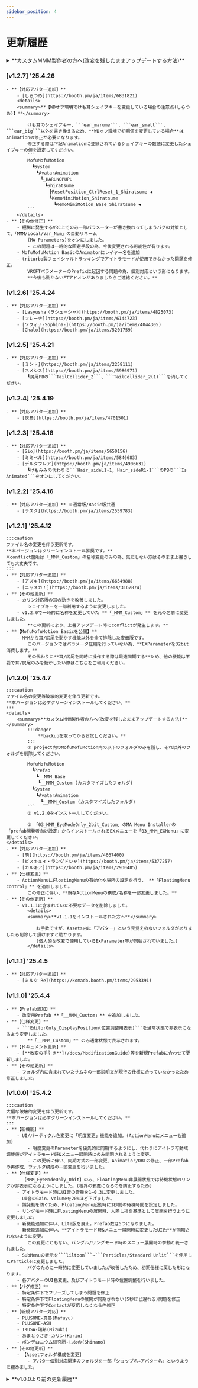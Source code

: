 ```yaml
---
sidebar_position: 4
---
```


# 更新履歴

<details>
<summary>**カスタムMMM製作者の方へ(改変を残したままアップデートする方法)**</summary>

    :::danger
        **backupを取ってからお試しください。**  
        ※大規模な破壊的変更を伴う更新の場合は各バージョンの更新履歴に記載した指示に従ってください。
    :::
    **最新バージョンをインポート時、設定画面から下記のチェックを外してインポートしてください。**   
    ```
    MofuMofuMotion
    　┗Prefab
    　　┗__MMM_Base
    　    ┗__MMM_Custom◀ (カスタマイズしたフォルダ)
    　┗System
    　　┗AvatarAnimation
    　　　┗__MMM_Custom◀ (カスタマイズしたフォルダ)
    ``` 
</details>

### [v1.2.7] '25.4.26 
    - **【対応アバター追加】** 
        - [しらつめ](https://booth.pm/ja/items/6831821)
        <details>
        <summary>**【WDオフ環境でけも耳シェイプキーを変更している場合の注意点(しらつめ)】**</summary>

            けも耳のシェイプキー、```ear_marume```, ```ear_small```, ```ear_big```以外を書き換えるため、**WDオフ環境で初期値を変更している場合**はAnimationの修正が必要になります。  
            修正する際は下記Animationに登録されているシェイプキーの数値に変更したシェイプキーの値を設定してください。
            ```
            MofuMofuMotion
            　┗System
            　　┗AvatarAnimation
            　　　┗_HARUNOPUPU
            　　　　┗Shiratsume
            　　　　　┣ResetPosition_CtrlReset_1_Shiratsume ◀
            　　　　　┗KemoMimiMotion_Shiratsume
            　　　　　　┗KemoMimiMotion_Base_Shiratsume ◀
            ```
        </details>
    - **【その他修正】**
        - 極稀に発生するVRC上でのみ一部パラメーターが書き換わってしまうバグの対策として、「MMM/Local/Var_Num」の自動リネーム  
            (MA Parameters)をオンにしました。  
            - この問題は一時的な回避手段の為、今後変更される可能性が有ります。
        - MofuMofuMotion BasicのAnimatorにレイヤー名を追加  
        - triturbo製フェイシャルトラッキングでアイトラモードが使用できなかった問題を修正。  
            VRCFTパラメーターのPrefixに起因する問題の為、個別対応という形になります。    
            **今後も動かないFTアドオンがありましたらご連絡ください。**

### [v1.2.6] '25.4.24 
    - **【対応アバター追加】** 
        - [Lasyusha〈ラシューシャ〉](https://booth.pm/ja/items/4825073)
        - [フレーナ](https://booth.pm/ja/items/6144723)
        - [ソフィナ-Sophina-](https://booth.pm/ja/items/4044305)
        - [Chalo](https://booth.pm/ja/items/5201759)

### [v1.2.5] '25.4.21 
    - **【対応アバター追加】** 
        - [ミント](https://booth.pm/ja/items/2258111)
        - [ネメシス](https://booth.pm/ja/items/5986971)  
            ┗尻尾PBの```TailCollider_2```、```TailCollider_2(1)```を消してください。

### [v1.2.4] '25.4.19 
    - **【対応アバター追加】** 
        - [灰島](https://booth.pm/ja/items/4701501)

### [v1.2.3] '25.4.18 
    - **【対応アバター追加】** 
        - [Sio](https://booth.pm/ja/items/5650156)
        - [ミミベル](https://booth.pm/ja/items/5846683)
        - [デルタフレア](https://booth.pm/ja/items/4906631)  
            ┗けもみみの代わりに```Hair_sideL1-1, Hair_sideR1-1```のPBの```Is Animated```をオンにしてください。

### [v1.2.2] '25.4.16  
    - **【対応アバター追加】** ※通常版/Basic版共通
        - [ラスク](https://booth.pm/ja/items/2559783)

### [v1.2.1] '25.4.12
    :::caution 
    ファイル名の変更を伴う更新です。  
    **本バージョンはクリーンインストール推奨です。**  
    ※conflict箇所は「_MMM_Custom」の名称変更のみの為、気にしない方はそのまま上書きしても大丈夫です。
    ::: 
    - **【対応アバター追加】** 
        - [アズキ](https://booth.pm/ja/items/6654988) 
        - [ニャスカ！](https://booth.pm/ja/items/3162874)  
    - **【その他更新】**
        - カリン対応版の耳の動きを改善しました。  
            シェイプキーを一部利用するように変更しました。
        - v1.2.0で一時的に名称を変更していた **「_MMM_Custom」** を元の名前に変更しました。  
            **この更新により、上書アップデート時にconflictが発生します。**  
    - **【MofuMofuMotion Basicを公開】**
        - MMMから耳/尻尾を動かす機能以外を全て排除した安価版です。  
            このバージョンではパラメータ圧縮を行っていない為、**EXParameterを32bit消費します。**  
            その代わりに**耳/尻尾を同時に操作する際は最速同期する**ため、他の機能は不要で耳/尻尾のみを動かしたい際はこちらをご利用ください。

### [v1.2.0] '25.4.7  
    :::caution 
    ファイル名の変更等破壊的変更を伴う更新です。  
    **本バージョンは必ずクリーンインストールしてください。**
    :::  
    <details>
        <summary>**カスタムMMM製作者の方へ(改変を残したままアップデートする方法)**</summary>
            :::danger
                **backupを取ってからお試しください。**  
            :::
            ① project内のMofuMofuMotion内の以下のフォルダのみを残し、それ以外のフォルダを削除してください。
            ```
            MofuMofuMotion
            　┗Prefab
            　　┗__MMM_Base
                ┗__MMM_Custom (カスタマイズしたフォルダ)
            　┗System
            　　┗AvatarAnimation
            　　　┗__MMM_Custom (カスタマイズしたフォルダ)
            ```
            ② v1.2.0をインストールしてください。

            ③ 「03_MMM_EyeModeOnly_2bit_Custom」のMA Menu Installerの「prefab開発者向け設定」からインストールされるEXメニューを「03_MMM_EXMenu」に変更してください。
    </details>
    - **【対応アバター追加】**
        - [萌](https://booth.pm/ja/items/4667400)  
        - [ビスキュイ・ラングドシャ](https://booth.pm/ja/items/5377257)  
        - [カルキア](https://booth.pm/ja/items/2930485)  
    - **【仕様変更】**
        - ActionMenuにFloatingMenuの有効化や場所の設定を行う、 **「FloatingMenu control」** を追加しました。  
            この修正に伴い、**既存ActionMenuの構成/名称を一部変更しました。**  
    - **【その他更新】**  
        - v1.1.1に含まれていた不要なデータを削除しました。   
            <details>
            <summary>**v1.1.1をインストールされた方へ**</summary>
                
            　　お手数ですが、Assets内に「アバター」という見覚えのないフォルダがありましたら削除して頂けますと助かります。  
            　　(個人的な改変で使用しているExParameter等が同梱されていました。)  
            </details>
### [v1.1.1] '25.4.5   
    - **【対応アバター追加】**  
        - [ミルク Re](https://komado.booth.pm/items/2953391)
### [v1.1.0] '25.4.4   
    - **【Prefab追加】**
        - 改変用Prefab **「__MMM_Custom」** を追加しました。
    - **【仕様変更】**
        - ```EditorOnly_DisplayPosition(位置調整用表示)```を通常状態で非表示になるよう変更しました。  
            **「__MMM_Custom」** のみ通常状態で表示されます。
    - **【ドキュメント更新】**
        - [**改変の手引き**](/docs/ModificationGuide)等を新規Prefabに合わせて更新しました。
    - **【その他更新】**
        - フォルダ内に含まれていたサムネの一部説明文が現行の仕様に合っていなかったため修正しました。
### [v1.0.0] '25.4.2
    :::caution 
    大幅な破壊的変更を伴う更新です。  
    **本バージョンは必ずクリーンインストールしてください。**
    :::
    - **【新機能】**
        - UI/パーティクル色変更に「明度変更」機能を追加。(ActionMenuにメニューも追加)
            - 明度変更のParameterを優先的に同期するようにし、代わりにアイトラ可動域調整値がアイトラモード時&メニュー展開時にのみ同期されるように変更。
            - この更新に伴い、同期方式の一部変更、Animatior/DBTの修正、一部Prefabの再作成、フォルダ構成の一部変更を行いました。
    - **【仕様変更】**
        - 【MMM_EyeModeOnly_0bit】のみ、FloatingMenu非展開状態では待機状態のリングが非表示になるようにしました。(視界の邪魔になるのを防止するため)
        - アイトラモード時にUI音の音量を1→0.3に変更しました。  
        - UI音のGain、Volumeを20%ほど下げました。  
        - 誤発動を防ぐため、FloatingMenu起動時に1秒間の待機時間を設定しました。
        - リングモード時にFloatingMenuの展開時、人差し指を基準として展開を行うように変更しました。  
        - 新機能追加に伴い、Lite版を廃止。Prefab数は5つになりました。
        - 新機能追加に伴い、**アイトラモード時&メニュー展開時に変更したUI色**が同期されないように変更。  
            この変更にともない、バングル/リングモード時のメニュー展開時の挙動と統一されました。
        - SubMenuの表示を```liltoon```→```Particles/Standard Unlit```を使用したParticleに変更しました。  
            バグのために一時的に変更していましたが改善したため、初期仕様に戻した形になります。  
        - 各アバターのUI色変更、及びアイトラモード時の位置調整を行いました。  
    - **【バグ修正】**
        - 特定条件下でフリーズしてしまう問題を修正
        - 特定条件下でFloatingMenuの展開が同期されない(5秒ほど遅れる)問題を修正
        - 特定条件下でContactが反応しなくなる件修正
    - **【新規アバター対応】**
        - PLUSONE-真冬(Mafuyu)
        - PLUSONE-ASH
        - IKUSA-瑞希(Mizuki)
        - あまとうさぎ-カリン(Karin)
        - ポンデロニウム研究所-しなの(Shinano)
    - **【その他更新】**
        - 【Assetフォルダ構成を変更】
            - アバター個別対応関連のフォルダを一部「ショップ名→アバター名」というように纏めました。  

<details>
<summary>**v1.0.0より前の更新履歴**</summary>

### [v0.5.2] '25.3.19
- 【ActionMenuにアイコンを追加】
- 【リングモードを追加】
    - この更新に伴い人差し指にContactを追加。
    - この更新に伴い既存のハンドモードを「バングルモード」と呼称。
- EditorOnlyの位置調整用のオブジェクトのConstraint設定が誤っていたため修正。
- ChangeColorにSmoothing処理を実装。Remoteでより滑らかに色が変わるようになりました。みんなで遊ぼう！
- フォルダ名/Animation名を一部変更。
- MMM Active用Contactに触れた後1sのクールタイムを追加
    - この更新により連続でオンオフしてしまう現象が発生しづらくなります。
:::caution 
本バージョンはクリーンインストール推奨です。
:::  
</details>